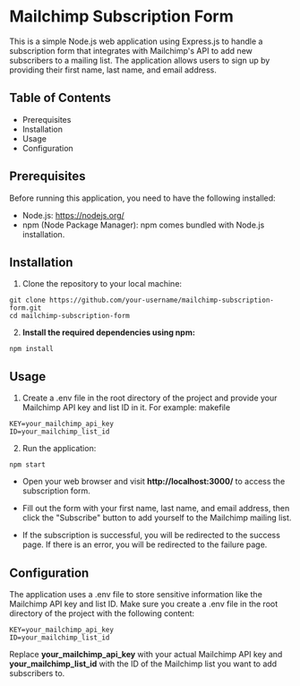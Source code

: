 # **Mailchimp Subscription Form**
This is a simple Node.js web application using Express.js to handle a subscription form that integrates with Mailchimp's API to add new subscribers to a mailing list. The application allows users to sign up by providing their first name, last name, and email address.

## **Table of Contents**
 - Prerequisites
 - Installation
 - Usage
 - Configuration

## **Prerequisites**
Before running this application, you need to have the following installed:

 - Node.js: https://nodejs.org/
 - npm (Node Package Manager): npm comes bundled with Node.js installation.

## **Installation**
 1. Clone the repository to your local machine:

```
git clone https://github.com/your-username/mailchimp-subscription-form.git
cd mailchimp-subscription-form
```

 2. **Install the required dependencies using npm:**
```
npm install
```
## **Usage**
 
 1. Create a .env file in the root directory of the project and provide your Mailchimp API key and list ID in it. For example:
makefile
```
KEY=your_mailchimp_api_key
ID=your_mailchimp_list_id
```

2. Run the application:
```
npm start
```

 - Open your web browser and visit **http://localhost:3000/** to access the subscription form.

 - Fill out the form with your first name, last name, and email address, then click the "Subscribe" button to add yourself to the Mailchimp mailing list.

 - If the subscription is successful, you will be redirected to the success page. If there is an error, you will be redirected to the failure page.

## **Configuration**
The application uses a .env file to store sensitive information like the Mailchimp API key and list ID. Make sure you create a .env file in the root directory of the project with the following content:
```
KEY=your_mailchimp_api_key
ID=your_mailchimp_list_id
```
Replace **your_mailchimp_api_key** with your actual Mailchimp API key and **your_mailchimp_list_id** with the ID of the Mailchimp list you want to add subscribers to.
